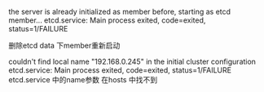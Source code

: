 the server is already initialized as member before, starting as etcd member...
etcd.service: Main process exited, code=exited, status=1/FAILURE

删除etcd data 下member重新启动

couldn't find local name "192.168.0.245" in the initial cluster configuration
etcd.service: Main process exited, code=exited, status=1/FAILURE
etcd.service 中的name参数 在hosts 中找不到
